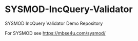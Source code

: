 # SYSMOD-IncQuery-Validator
SYSMOD IncQuery Validator Demo Repository 

For SYSMOD see https://mbse4u.com/sysmod/
